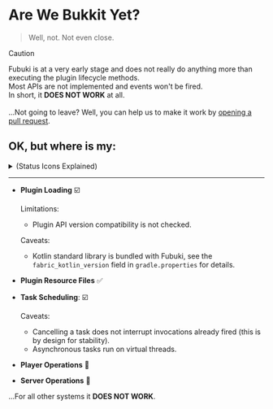 # Are We Bukkit Yet?

> Well, not. Not even close.

> [!CAUTION]
> Fubuki is at a very early stage and does not really do anything more than executing the plugin lifecycle methods.  
> Most APIs are not implemented and events won't be fired.  
> In short, it **DOES NOT WORK** at all.  
> <br/>
> ...Not going to leave? Well, you can help us to make it work
> by [opening a pull request](https://github.com/skjsjhb/Fubuki/compare).

## OK, but where is my:

<details>
<summary>(Status Icons Explained)</summary>

- :white_check_mark: **Supported** (Works flawlessly with existing plugins)
- :ballot_box_with_check: **Mostly Supported** (Works with caveats/limitations, but plugins should mostly function)
- :o: **Partially Supported** (Some parts are missing and plugins may not function)
- :hammer: **Work In Progress** (Plugins will not work, but we're actively developing)
- :x: **Not Supported** (Not implemented and will not work)

</details>

---

- **Plugin Loading** :ballot_box_with_check:

  Limitations:

  - Plugin API version compatibility is not checked.

  Caveats:

  - Kotlin standard library is bundled with Fubuki, see the `fabric_kotlin_version` field in `gradle.properties` for
    details.

- **Plugin Resource Files** :white_check_mark:

- **Task Scheduling**: :ballot_box_with_check:

  Caveats:

  - Cancelling a task does not interrupt invocations already fired (this is by design for stability).
  - Asynchronous tasks run on virtual threads.

- **Player Operations** :hammer:

- **Server Operations** :hammer:

...For all other systems it **DOES NOT WORK**. 
